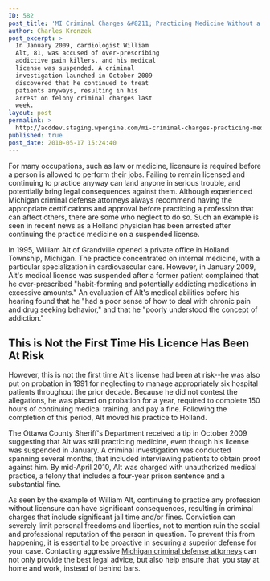 ```yaml
---
ID: 582
post_title: 'MI Criminal Charges &#8211; Practicing Medicine Without a License Brings Trouble To Michigan Doctor'
author: Charles Kronzek
post_excerpt: >
  In January 2009, cardiologist William
  Alt, 81, was accused of over-prescribing
  addictive pain killers, and his medical
  license was suspended. A criminal
  investigation launched in October 2009
  discovered that he continued to treat
  patients anyways, resulting in his
  arrest on felony criminal charges last
  week.
layout: post
permalink: >
  http://acddev.staging.wpengine.com/mi-criminal-charges-practicing-medicine-without-a-license-brings-trouble-to-michigan-doctor.html
published: true
post_date: 2010-05-17 15:24:40
---
```

For many occupations, such as law or medicine, licensure is required before a person is allowed to perform their jobs. Failing to remain licensed and continuing to practice anyway can land anyone in serious trouble, and potentially bring legal consequences against them. Although experienced Michigan criminal defense attorneys always recommend having the appropriate certifications and approval before practicing a profession that can affect others, there are some who neglect to do so. Such an example is seen in recent news as a Holland physician has been arrested after continuing the practice medicine on a suspended license.

In 1995, William Alt of Grandville opened a private office in Holland Township, Michigan. The practice concentrated on internal medicine, with a particular specialization in cardiovascular care. However, in January 2009, Alt's medical license was suspended after a former patient complained that he over-prescribed "habit-forming and potentially addicting medications in excessive amounts." An evaluation of Alt's medical abilities before his hearing found that he "had a poor sense of how to deal with chronic pain and drug seeking behavior," and that he "poorly understood the concept of addiction."
<h2>This is Not the First Time His Licence Has Been At Risk</h2>
However, this is not the first time Alt's license had been at risk--he was also put on probation in 1991 for neglecting to manage appropriately six hospital patients throughout the prior decade. Because he did not contest the allegations, he was placed on probation for a year, required to complete 150 hours of continuing medical training, and pay a fine. Following the completion of this period, Alt moved his practice to Holland.

The Ottawa County Sheriff's Department received a tip in October 2009 suggesting that Alt was still practicing medicine, even though his license was suspended in January. A criminal investigation was conducted spanning several months, that included interviewing patients to obtain proof against him. By mid-April 2010, Alt was charged with unauthorized medical practice, a felony that includes a four-year prison sentence and a substantial fine.

As seen by the example of William Alt, continuing to practice any profession without licensure can have significant consequences, resulting in criminal charges that include significant jail time and/or fines. Conviction can severely limit personal freedoms and liberties, not to mention ruin the social and professional reputation of the person in question. To prevent this from happening, it is essential to be proactive in securing a superior defense for your case. Contacting aggressive <a href="http://acddev.staging.wpengine.com/" target="_blank">Michigan criminal defense attorneys</a> can not only provide the best legal advice, but also help ensure that  you stay at home and work, instead of behind bars.